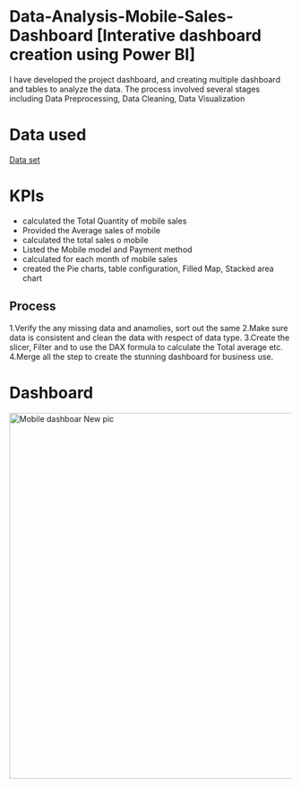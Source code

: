 # Data-Analysis-Mobile-Sales-Dashboard [Interative dashboard creation using Power BI]
I have developed the project dashboard, and creating multiple dashboard and tables to analyze the data. The process involved several stages including Data Preprocessing, Data Cleaning, Data Visualization
# Data used
<a href ="https://github.com/Manikandan15-git/Data-Analysis-Mobile-Sales-Dashboard/blob/main/Mobile%20Sales.xlsx">Data set</a>

# KPIs
- calculated the Total Quantity of mobile sales
- Provided the Average sales of mobile
- calculated the total sales o mobile
- Listed the Mobile model and Payment method
- calculated for each month of mobile sales
- created the Pie charts, table configuration, Filled Map, Stacked area chart

## Process
1.Verify the any missing data and anamolies, sort out the same
2.Make sure data is consistent and clean the data with respect of data type.
3.Create the slicer, Filter and to use the DAX formula to calculate the Total average etc.
4.Merge all the step to create the stunning dashboard for business use.

# Dashboard
 <img width="652" alt="Mobile dashboar New pic" src="https://github.com/user-attachments/assets/1748017a-4ffd-4954-a74a-150ef64c6e4c" />
